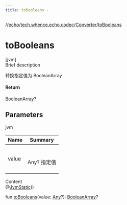 ```yaml
---
title: toBooleans -
---
```

//[echo](../../index.md)/[tech.whence.echo.codec](../index.md)/[Converter](index.md)/[toBooleans](to-booleans.md)



# toBooleans  
[jvm]  
Brief description  


转换指定值为 BooleanArray



#### Return  


BooleanArray?



## Parameters  
  
jvm  
  
|  Name|  Summary| 
|---|---|
| value| <br><br>Any? 指定值<br><br>
  
  
Content  
@[JvmStatic](https://kotlinlang.org/api/latest/jvm/stdlib/kotlin.jvm/-jvm-static/index.html)()  
  
fun [toBooleans](to-booleans.md)(value: [Any](https://kotlinlang.org/api/latest/jvm/stdlib/kotlin/-any/index.html)?): [BooleanArray](https://kotlinlang.org/api/latest/jvm/stdlib/kotlin/-boolean-array/index.html)?  



